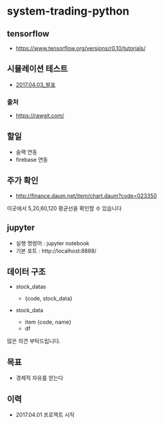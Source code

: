 # system-trading-python

## tensorflow

- https://www.tensorflow.org/versions/r0.10/tutorials/



## 시뮬레이션 테스트


- [2017.04.03_발표](https://rawgit.com/jacegem/system-trading-python/master/remark/2017.04.03.html)


### 출처

- https://rawgit.com/


## 할일

- 슬랙 연동
- firebase 연동


## 주가 확인

- http://finance.daum.net/item/chart.daum?code=023350

이곳에서 5,20,60,120 평균선을 확인할 수 있습니다


## jupyter

- 실행 명령어 : jupyter notebook
- 기본 포트 : http://localhost:8888/


## 데이터 구조

- stock_datas
  - {code, stock_data}

- stock_data
  - item
    {code, name}
  - df


많은 의견 부탁드립니다.

## 목표

- 경제적 자유를 얻는다

## 이력

- 2017.04.01 프로젝트 시작